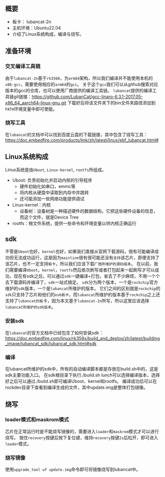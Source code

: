 ## 概要
- 板卡： lubancat-2n
- 主机环境：Ubuntu22.04
- 介绍了Linux系统构成，编译与烧写。

## 准备环境
### 交叉编译工具链
由于`lubancat-2n`基于`rk3568`，为`arm64`架构，所以我们编译并不能使用本机的`x86-gcc`，需要使用相应的`arm64`的`gcc`。
关于这个`gcc`我们可以从github搜索对应版本的gcc的仓库，也可以使用厂商提供的编译工具链。
`lubancat`提供的编译工具链git链接：https://github.com/LubanCat/gcc-linaro-6.3.1-2017.05-x86_64_aarch64-linux-gnu.git
下载好后将该文件夹下的bin文件夹路径添加到`PATH`环境变量中即可使能。
### 烧写工具
在`lubancat`的文档中可以找到百度云盘的下载链接，其中包含了烧写工具：https://doc.embedfire.com/products/link/zh/latest/linux/ebf_lubancat.html#
## Linux系统构成

Linux系统是由`Uboot`, `Linux-kernel`, `rootfs`所组成。
- Uboot: 负责初始化并启动内核的引导程序
	- 硬件初始化如串口，emmc等
	- 将内核从硬盘中读取到内存中并跳转
	- 还可能添加一些网络功能提供调试
- Linux-kernel：内核
	- 设备树：设备树是一种描述硬件的数据结构，它把这些硬件设备的信息，而这个文件，就是Device Tree
- rootfs：根文件系统，提供一些命令和环境变量以供内核正确运行
	
## sdk
不管是`Uboot`也好，`kernel`也好，如果我们直接从官网下载源码，很有可能编译成功但无法成功运行，这是因为`mainline`很有很可能还没有`支持`该芯片，即便支持了该芯片，也不一定支持`板卡`，所以我们应该下载`厂商所维护的源码版本`。
在以前，我们需要编译`Uboot`，`kernel`，`rootfs`然后依次刷写或者打包起来一起刷写才可以成功，现在有sdk之后，可以通过`sdk`一键编译+打包，省去了不少麻烦，不用一个个去下载源码并编译了，`sdk`一站式搞定。
`sdk`分为两个版本，一个是`rockchip`官方维护的`sdk`版本，一个是`lubancat`所维护的版本。
它们之间的区别就是`rockchip`的`sdk`只支持了芯片和他们的`evb板卡`，而`lubancat`所维护的版本基于`rockchip`之上还支持了`lubancat的板`卡，因为本文基于`lubancat-2n`所写，所以这里应该选择`lubancat所维护的sdk版本`。

### 安装sdk
在`lubancat`的官方文档中已经包含了如何安装sdk：https://doc.embedfire.com/linux/rk356x/build_and_deploy/zh/latest/building_image/lubancat_sdk/lubancat_sdk.html#sdk

### 编译
在lubancat所维护的sdk中，所有的自动编译脚本都是存放在build.sh中的，这是sdk主要功能入口。
在sdk根目录下执行./build.sh lunch可以选择编译版本，选择好之后可以通过./build.sh即可编译Uboot、kernel和rootfs。
编译成功后可以在rockdev目录下查看到编译生成的文件，其中update.img是整体打包镜像。

## 烧写
### loader模式和maskrom模式
芯片在正常运行时是不能烧写镜像的，需要进入`loader`和`maskrom`模式才可以进行烧写。
按住`recovery`按键后按下复位键，维持`recovery`按键`2s`后松开，即可进入`loader`模式。
### 烧写镜像
使用`upgrade_tool uf update.img`命令即可将镜像烧写到lubancat中。

